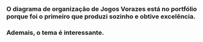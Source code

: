 ### O diagrama de organização de Jogos Vorazes está no portfólio porque foi o primeiro que produzi sozinho e obtive excelência.
### Ademais, o tema é interessante.

